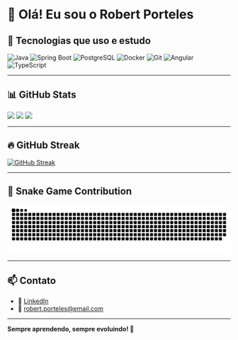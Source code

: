 
# 👋 Olá! Eu sou o Robert Porteles

## 🚀 Tecnologias que uso e estudo

![Java](https://img.shields.io/badge/Java-ED8B00?style=for-the-badge&logo=java&logoColor=white)
![Spring Boot](https://img.shields.io/badge/Spring_Boot-6DB33F?style=for-the-badge&logo=springboot&logoColor=white)
![PostgreSQL](https://img.shields.io/badge/PostgreSQL-316192?style=for-the-badge&logo=postgresql&logoColor=white)
![Docker](https://img.shields.io/badge/Docker-2496ED?style=for-the-badge&logo=docker&logoColor=white)
![Git](https://img.shields.io/badge/Git-F05032?style=for-the-badge&logo=git&logoColor=white)
![Angular](https://img.shields.io/badge/Angular-DD0031?style=for-the-badge&logo=angular&logoColor=white)
![TypeScript](https://img.shields.io/badge/TypeScript-007ACC?style=for-the-badge&logo=typescript&logoColor=white)

---

## 📊 GitHub Stats

<img src="https://github-readme-stats.vercel.app/api?username=RobertPorteles&show_icons=true&theme=flag-india" width="400"/>
<img src="https://github-readme-stats.vercel.app/api/top-langs/?username=RobertPorteles&layout=compact&theme=flag-india" width="400"/>
<img src="https://github-readme-stats.vercel.app/api/pin/?username=RobertPorteles&repo=github-readme-stats&cache_seconds=86400&theme=flag-india" width="400"/>

---

## 🔥 GitHub Streak

[![GitHub Streak](https://streak-stats.demolab.com?user=Robert%20Porteles&theme=flag-india&border_radius=8&locale=pt_BR&short_numbers=true&date_format=j%20M%5B%20Y%5D&mode=weekly&card_width=532&background=45%2CFAFFA5%2CFFFFFFF3)](https://git.io/streak-stats)

---

## 🐍 Snake Game Contribution

![Snake animation](https://github.com/Platane/snk/raw/output/github-contribution-grid-snake.svg)

---

## 📫 Contato

- 💼 [LinkedIn](https://www.linkedin.com/in/seu-perfil)
- 📧 robert.porteles@email.com

---

**Sempre aprendendo, sempre evoluindo! 🚀**
